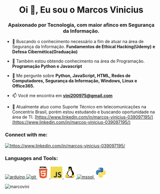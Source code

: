 <h1 align="center">Oi 👋, Eu sou o Marcos Vinicius</h1>
<h3 align="center">Apaixonado por Tecnologia, com maior afinco em Segurança da Informação.</h3>

- 🔭 Buscando o conhecimento necessário a fim de atuar na área de Segurança da Informação. **Fundamentos de Ethical Hacking(Udemy) e Defesa Cibernética(Graduação)**

- 👯 Também estou obtendo conhecimento na área de Programação. **Programação Python e Javascript**

- 💬 Me pergunte sobre **Python, JavaScript, HTML, Redes de Computadores, Segurança da Informação, Windows, Linux e Office365.**

- 📫 Você me encontra em **vini200975@gmail.com**

- 📄 Atualmente atuo como Suporte Técnico em telecomunicações na Concentrix Brasil, porém estou estudando e buscando oportunidade na área de TI. [https://www.linkedin.com/in/marcos-vinicius-039097195/](https://www.linkedin.com/in/marcos-vinicius-039097195/)

<h3 align="left">Connect with me:</h3>
<p align="left">
<a href="https://linkedin.com/in/https://www.linkedin.com/in/marcos-vinicius-039097195/" target="blank"><img align="center" src="https://raw.githubusercontent.com/rahuldkjain/github-profile-readme-generator/master/src/images/icons/Social/linked-in-alt.svg" alt="https://www.linkedin.com/in/marcos-vinicius-039097195/" height="30" width="40" /></a>
</p>

<h3 align="left">Languages and Tools:</h3>
<p align="left"> <a href="https://www.arduino.cc/" target="_blank" rel="noreferrer"> <img src="https://cdn.worldvectorlogo.com/logos/arduino-1.svg" alt="arduino" width="40" height="40"/> </a> <a href="https://git-scm.com/" target="_blank" rel="noreferrer"> <img src="https://www.vectorlogo.zone/logos/git-scm/git-scm-icon.svg" alt="git" width="40" height="40"/> </a> <a href="https://www.w3.org/html/" target="_blank" rel="noreferrer"> <img src="https://raw.githubusercontent.com/devicons/devicon/master/icons/html5/html5-original-wordmark.svg" alt="html5" width="40" height="40"/> </a> <a href="https://developer.mozilla.org/en-US/docs/Web/JavaScript" target="_blank" rel="noreferrer"> <img src="https://raw.githubusercontent.com/devicons/devicon/master/icons/javascript/javascript-original.svg" alt="javascript" width="40" height="40"/> </a> <a href="https://www.linux.org/" target="_blank" rel="noreferrer"> <img src="https://raw.githubusercontent.com/devicons/devicon/master/icons/linux/linux-original.svg" alt="linux" width="40" height="40"/> </a> <a href="https://www.microsoft.com/en-us/sql-server" target="_blank" rel="noreferrer"> <img src="https://www.svgrepo.com/show/303229/microsoft-sql-server-logo.svg" alt="mssql" width="40" height="40"/> </a> <a href="https://www.python.org" target="_blank" rel="noreferrer"> <img src="https://raw.githubusercontent.com/devicons/devicon/master/icons/python/python-original.svg" alt="python" width="40" height="40"/> </a> </p>

<p><img align="center" src="https://github-readme-stats.vercel.app/api/top-langs?username=marcovini&show_icons=true&locale=en&layout=compact" alt="marcovini" /></p>

